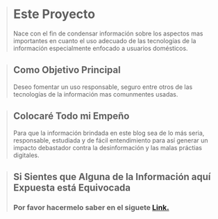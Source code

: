 ># Este Proyecto
>
>Nace con el fin de condensar información sobre los aspectos mas importantes en cuanto el uso adecuado de las tecnologías de la información especialmente enfocado a usuarios domésticos.

>## Como Objetivo Principal
>
>Deseo fomentar un uso responsable, seguro entre otros de las tecnologías de la información mas comunmentes usadas.

>## Colocaré Todo mi Empeño
>
>Para que la información brindada en este blog sea de lo más seria, responsable, estudiada y de fácil entendimiento para así generar un impacto debastador contra la desinformación y las malas práctias digitales.

>## Si Sientes que Alguna de la Información aquí Expuesta está Equivocada
>
>### Por favor hacermelo saber en el  siguete [Link.]()



